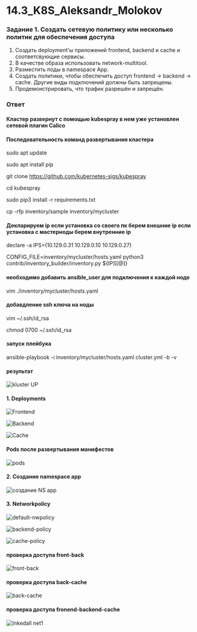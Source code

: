 # 14.3_K8S_Aleksandr_Molokov

### Задание 1. Создать сетевую политику или несколько политик для обеспечения доступа

1. Создать deployment'ы приложений frontend, backend и cache и соответсвующие сервисы.
2. В качестве образа использовать network-multitool.
3. Разместить поды в namespace App.
4. Создать политики, чтобы обеспечить доступ frontend -> backend -> cache. Другие виды подключений должны быть запрещены.
5. Продемонстрировать, что трафик разрешён и запрещён.


### Ответ

#### Кластер развернут с помощью kubespray в нем уже установлен сетевой плагин Calico

#### Последовательность команд развертывания кластера
sudo apt update

sudo apt install pip

git clone https://github.com/kubernetes-sigs/kubespray

cd kubespray

sudo pip3 install -r requirements.txt

cp -rfp inventory/sample inventory/mycluster

#### Декларируем ip если установка со своего пк берем внешние ip если установка с мастерноды берем внутренние ip

declare -a IPS=(10.129.0.31 10.129.0.10 10.129.0.27) 

CONFIG_FILE=inventory/mycluster/hosts.yaml python3 contrib/inventory_builder/inventory.py ${IPS[@]}

#### необходимо добавить ansible_user для подключения к каждой ноде

vim ./inventory/mycluster/hosts.yaml


#### добавдление ssh ключа на ноды

vim ~/.ssh/id_rsa

chmod 0700 ~/.ssh/id_rsa

#### запуск плейбука

ansible-playbook -i inventory/mycluster/hosts.yaml cluster.yml -b -v

#### результат

![kluster UP](https://github.com/ALEMOLOKOV/14.3_K8S_Aleksandr_Molokov/assets/109212419/e9d02c3a-fd78-488e-8c02-f88fae18b8cc)

#### 1. Deployments
![Frontend](https://github.com/ALEMOLOKOV/14.3_K8S_Aleksandr_Molokov/blob/6ff3b89b7c197ccd7e2b43da206024663981b8ff/deployment-frontend.yaml)

![Backend](https://github.com/ALEMOLOKOV/14.3_K8S_Aleksandr_Molokov/blob/6ff3b89b7c197ccd7e2b43da206024663981b8ff/deployment-backend.yaml)

![Cache](https://github.com/ALEMOLOKOV/14.3_K8S_Aleksandr_Molokov/blob/6ff3b89b7c197ccd7e2b43da206024663981b8ff/deployment-cache.yaml)

#### Pods после развертывания манифестов
![pods](https://github.com/ALEMOLOKOV/14.3_K8S_Aleksandr_Molokov/assets/109212419/0342e005-dfbf-4624-b106-64377824474f)

#### 2. Создание namespace app

![создание NS app](https://github.com/ALEMOLOKOV/14.3_K8S_Aleksandr_Molokov/assets/109212419/1791dfa1-d5a8-4e69-ab6a-952edcdead68)

#### 3. Networkpolicy

![default-nwpolicy](https://github.com/ALEMOLOKOV/14.3_K8S_Aleksandr_Molokov/blob/6ff3b89b7c197ccd7e2b43da206024663981b8ff/default-nwpolicy.yaml)

![backend-policy](https://github.com/ALEMOLOKOV/14.3_K8S_Aleksandr_Molokov/blob/6ff3b89b7c197ccd7e2b43da206024663981b8ff/backend-policy.yaml)

![cache-policy](https://github.com/ALEMOLOKOV/14.3_K8S_Aleksandr_Molokov/blob/6ff3b89b7c197ccd7e2b43da206024663981b8ff/cach-policy.yaml)

#### проверка доступа front-back
![front-back](https://github.com/ALEMOLOKOV/14.3_K8S_Aleksandr_Molokov/assets/109212419/4ee91736-af76-431f-84b1-9f9095d4bf0c)

#### проверка доступа back-cache
![back-cache](https://github.com/ALEMOLOKOV/14.3_K8S_Aleksandr_Molokov/assets/109212419/4a29dc5f-d4b7-45c1-8330-7bc4ae26b7c7)

#### проверка доступа fronend-backend-cache
![Inkedall net1](https://github.com/ALEMOLOKOV/14.3_K8S_Aleksandr_Molokov/assets/109212419/a4c4a107-01ff-4fcf-bedd-f7537f3db114)





